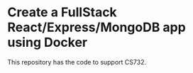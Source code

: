 # Create a FullStack React/Express/MongoDB app using Docker

This repository has the code to support CS732.
